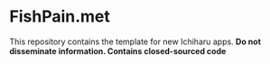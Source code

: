 # FishPain.met
This repository contains the template for new Ichiharu apps.
**Do not disseminate information. Contains closed-sourced code**
